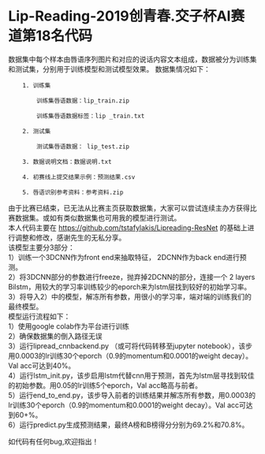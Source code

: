 # Lip-Reading-2019创青春.交子杯AI赛道第18名代码
数据集中每个样本由唇语序列图片和对应的说话内容文本组成，数据被分为训练集和测试集，分别用于训练模型和测试模型效果。
数据集情况如下：     

        1. 训练集    

            训练集唇语数据：lip_train.zip      

            训练集唇语数据标签：lip _train.txt     

        2. 测试集      

            测试集唇语数据： lip_test.zip         

        3. 数据说明文档：数据说明.txt     

        4. 初赛线上提交结果示例：预测结果.csv  

        5. 唇语识别参考资料：参考资料.zip
由于比赛已结束，已无法从比赛主页获取数据集，大家可以尝试连续主办方获得比赛数据集。或如有类似数据集也可用我的模型进行测试。        
本人代码主要在 https://github.com/tstafylakis/Lipreading-ResNet 的基础上进行调整和修改，感谢先生的无私分享。     
该模型主要分3部分：          
1）训练一个3DCNN作为front end来抽取特征， 2DCNN作为back end进行预测。            
2）将3DCNN部分的参数进行freeze，抛弃掉2DCNN的部分，连接一个 2 layers Bilstm，用较大的学习率训练较少的eporch来为lstm层找到较好的初始学习率。   
3）将导入2）中的模型，解冻所有参数，用很小的学习率，端对端的训练我们的最终模型。          
模型运行流程如下：              
1）使用google colab作为平台进行训练                             
2）确保数据集的倒入路径无误               
3）运行lipread_cnnbackend.py （或可将代码转移至jupyter notebook），该步用0.0003的lr训练30个eporch（0.9的momentum和0.0001的weight decay）。Val acc可达到40%。          
4）运行lstm_init.py，该步启用lstm代替cnn用于预测，首先为lstm层寻找到较佳的初始参数。用0.05的lr训练5个eporch，Val acc略高与前者。    
5）运行end_to_end.py，该步导入前者的训练结果并解冻所有参数，用0.0003的lr训练30个eporch（0.9的momentum和0.0001的weight decay）。Val acc可达到60+%。              
6）运行predict.py生成预测结果，最终A榜和B榜得分分别为69.2%和70.8%。        

如代码有任何bug,欢迎指出！           

